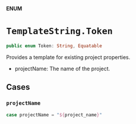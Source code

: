 **ENUM**

# `TemplateString.Token`

```swift
public enum Token: String, Equatable
```

Provides a template for existing project properties.

- projectName: The name of the project.

## Cases
### `projectName`

```swift
case projectName = "${project_name}"
```
